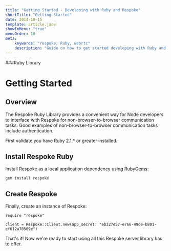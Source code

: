 ```yaml
---
title: "Getting Started - Developing with Ruby and Respoke"
shortTitle: "Getting Started"
date: 2014-10-15
template: article.jade
showInMenu: "true"
menuOrder: 10
meta:
    keywords: "respoke, Ruby, webrtc"
    description: "Guide on how to get started developing with Ruby and Respoke."
---
```


###Ruby Library
# Getting Started

## Overview

The Respoke Ruby Library provides a convenient way for Node developers to interface with Respoke for non-browser-to-browser communication tasks. Good examples of non-browser-to-browser communication tasks include authentication.

First validate you have Ruby 2.1.* or greater installed.

## Install Respoke Ruby

Install Respoke as a local application dependency using [RubyGems](https://rubygems.org/):

    gem install respoke
    
## Create Respoke

Finally, create an instance of Respoke:

    require "respoke"

    client = Respoke::Client.new(app_secret: "eb327e57-e766-49de-b801-ef612a70509e")

That's it! Now we're ready to start using all this Respoke server library has to offer.
    
